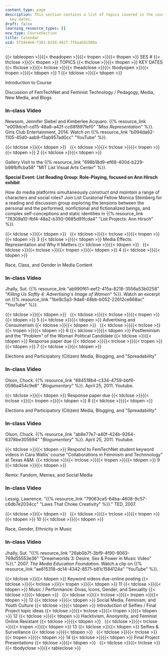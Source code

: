 ```yaml
---
content_type: page
description: This section contains a list of topics covered in the course along with
  key dates.
draft: false
learning_resource_types: []
ocw_type: CourseSection
title: Calendar
uid: 5f24e4e6-f161-8258-4427-7f6aab41500a
---
```

{{< tableopen >}}{{< theadopen >}}{{< tropen >}}{{< thopen >}}
SES #
{{< thclose >}}{{< thopen >}}
TOPICS
{{< thclose >}}{{< thopen >}}
KEY DATES
{{< thclose >}}{{< trclose >}}{{< theadclose >}}{{< tbodyopen >}}{{< tropen >}}{{< tdopen >}}
1
{{< tdclose >}}{{< tdopen >}}

Introduction to Course

Discussion of FemTechNet and Feminist Technology / Pedagogy, Media, New Media, and Blogs

### In-class Video

Newsom, Jennifer Siebel and Kimberlee Acquaro. {{% resource_link "e009dce1-cd15-48a8-a42f-cc68f897fef0" "*Miss Representation*" %}}. Girls Club Entertainment, 2014. Watch on {{% resource_link "b094da62-1105-45d0-aab9-f3ab957ad0cc" "YouTube" %}}.

{{< tdclose >}}{{< tdopen >}}
 
{{< tdclose >}}{{< trclose >}}{{< tropen >}}{{< tdopen >}}
2
{{< tdclose >}}{{< tdopen >}}

Gallery Visit to the {{% resource_link "698b18d9-ef68-400d-b229-b98fbffcba58" "MIT List Visual Arts Center" %}}.

**Special Event: List Reading Group: Role-Playing, focused on Ann Hirsch exhibit**

How do media platforms simultaneously *construct and maintain* a range of characters and social roles? Join List Curatorial Fellow Monica Steinberg for a reading and discussion group exploring the tensions between the personal and the performed, nonfictional and fictionalized beings, and complex self-conceptions and static identities in {{% resource_link "76309a10-fbf4-48a2-b350-0685d91fcda4" "List Projects: Ann Hirsch" %}}*.*

{{< tdclose >}}{{< tdopen >}}
 
{{< tdclose >}}{{< trclose >}}{{< tropen >}}{{< tdopen >}}
3
{{< tdclose >}}{{< tdopen >}}
Media Effects: Representation and Why It Matters
{{< tdclose >}}{{< tdopen >}}
 
{{< tdclose >}}{{< trclose >}}{{< tropen >}}{{< tdopen >}}
4
{{< tdclose >}}{{< tdopen >}}

Race, Class, and Gender in Media Content

### In-class Video

Jhally, Sut. {{% resource_link "ab990f61-eef2-415a-8218-3556a53b0258" "*Killing Us Softly 4: Advertising's Image of Women*" %}}. Watch an excerpt on {{% resource_link "1be9c5a3-9da6-48bb-b052-22612ce668ac" "YouTube" %}}.

{{< tdclose >}}{{< tdopen >}}
 
{{< tdclose >}}{{< trclose >}}{{< tropen >}}{{< tdopen >}}
5
{{< tdclose >}}{{< tdopen >}}
Advertising and Consumerism
{{< tdclose >}}{{< tdopen >}}
 
{{< tdclose >}}{{< trclose >}}{{< tropen >}}{{< tdopen >}}
6
{{< tdclose >}}{{< tdopen >}}
Postfeminism and the "Problem" of the Woman Political Candidate
{{< tdclose >}}{{< tdopen >}}
Response paper due
{{< tdclose >}}{{< trclose >}}{{< tropen >}}{{< tdopen >}}
7
{{< tdclose >}}{{< tdopen >}}

Elections and Participatory (Citizen) Media, Blogging, and "Spreadability"

### In-class Video

Olson, Chuck. {{% resource_link "684518b4-c334-4759-bbf6-0596a454c9e8" "*Blogumentary*" %}}. April 25, 2011. Youtube.

{{< tdclose >}}{{< tdopen >}}
Response paper due
{{< tdclose >}}{{< trclose >}}{{< tropen >}}{{< tdopen >}}
8
{{< tdclose >}}{{< tdopen >}}

Elections and Participatory (Citizen) Media, Blogging, and "Spreadability"

### In-class Video

Olson, Chuck. {{% resource_link "ab8e77e7-a40f-424b-9264-6378be305694" "*Blogumentary*" %}}. April 25, 2011. Youtube.

{{< tdclose >}}{{< tdopen >}}
Respond to FemTechNet student keyword videos in Cara Wallis' course "Collaborations in Feminism and Technnology" at Texas A&M.
{{< tdclose >}}{{< trclose >}}{{< tropen >}}{{< tdopen >}}
9
{{< tdclose >}}{{< tdopen >}}

Remix: Fandom, Memes, and Social Media

### In-class Video

Lessig, Lawrence. "{{% resource_link "79063ca5-64ba-4608-9c57-c6db7e2034cc" "Laws That Choke Creativity" %}}." TED, 2007.

{{< tdclose >}}{{< tdopen >}}
 
{{< tdclose >}}{{< trclose >}}{{< tropen >}}{{< tdopen >}}
10
{{< tdclose >}}{{< tdopen >}}

Race, Gender, Ethnicity in Music

### In-class Video

Jhally, Sut. "{{% resource_link "26ab0b7f-3bf9-4f90-9063-769d55553e36" "Dreamworlds 3: Desire, Sex & Power in Music Video" %}}." 2007. *The Media Education Foundation*. Watch a clip on {{% resource_link "ae615318-dc14-4342-8571-b81c1584124a" "YouTube" %}}.

{{< tdclose >}}{{< tdopen >}}
Keyword videos due-online posting
{{< tdclose >}}{{< trclose >}}{{< tropen >}}{{< tdopen >}}
11
{{< tdclose >}}{{< tdopen >}}
Music / Performance: Divas, Icons, Gender, and Sexuality
{{< tdclose >}}{{< tdopen >}}
 
{{< tdclose >}}{{< trclose >}}{{< tropen >}}{{< tdopen >}}
12
{{< tdclose >}}{{< tdopen >}}
Social Media, Feminism, and Youth Culture
{{< tdclose >}}{{< tdopen >}}
Introduction of Selfies / Final Project topic ideas
{{< tdclose >}}{{< trclose >}}{{< tropen >}}{{< tdopen >}}
12
{{< tdclose >}}{{< tdopen >}}
Hacktivism, Anonymity, and Feminist Online Resistant
{{< tdclose >}}{{< tdopen >}}
 
{{< tdclose >}}{{< trclose >}}{{< tropen >}}{{< tdopen >}}
13
{{< tdclose >}}{{< tdopen >}}
Selfies & Surveillance
{{< tdclose >}}{{< tdopen >}}
 
{{< tdclose >}}{{< trclose >}}{{< tropen >}}{{< tdopen >}}
14
{{< tdclose >}}{{< tdopen >}}
Final Project Presentations
{{< tdclose >}}{{< tdopen >}}
 
{{< tdclose >}}{{< trclose >}}{{< tbodyclose >}}{{< tableclose >}}